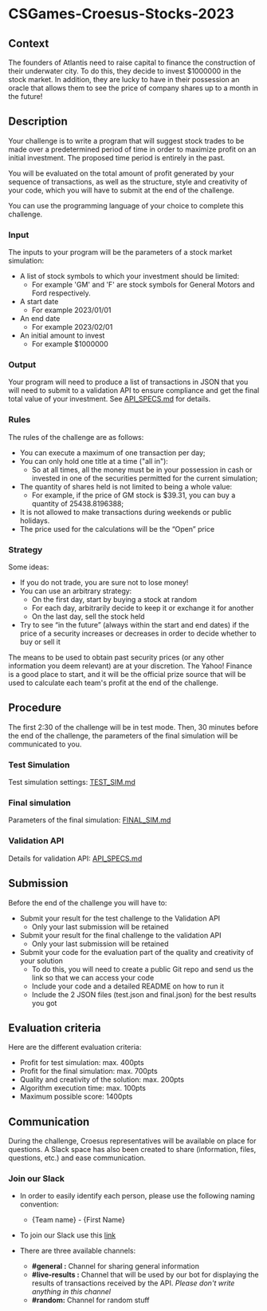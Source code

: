 # CSGames-Croesus-Stocks-2023

## Context
The founders of Atlantis need to raise capital to finance the construction of their underwater city.
To do this, they decide to invest $1000000 in the stock market.
In addition, they are lucky to have in their possession an oracle that allows them to see the price of company shares up to a month in the future!

## Description
Your challenge is to write a program that will suggest stock trades to be made over a predetermined period of time in order to maximize profit on an initial investment. The proposed time period is entirely in the past.

You will be evaluated on the total amount of profit generated by your sequence of transactions, as well as the structure, style and creativity of your code, which you will have to submit at the end of the challenge.

You can use the programming language of your choice to complete this challenge.

### Input
The inputs to your program will be the parameters of a stock market simulation:
- A list of stock symbols to which your investment should be limited:
  - For example 'GM' and 'F' are stock symbols for General Motors and Ford respectively.
- A start date
  - For example 2023/01/01
- An end date
  - For example 2023/02/01
- An initial amount to invest
  - For example $1000000

### Output
Your program will need to produce a list of transactions in JSON that you will need to submit to a validation API to ensure compliance and get the final total value of your investment. See [API_SPECS.md](./API_SPECS.md) for details.

### Rules
The rules of the challenge are as follows:
- You can execute a maximum of one transaction per day;
- You can only hold one title at a time ("all in"):
  - So at all times, all the money must be in your possession in cash or invested in one of the securities permitted for the current simulation;
- The quantity of shares held is not limited to being a whole value:
  - For example, if the price of GM stock is $39.31, you can buy a quantity of 25438.8196388;
- It is not allowed to make transactions during weekends or public holidays.
- The price used for the calculations will be the “Open” price

### Strategy
Some ideas:
- If you do not trade, you are sure not to lose money!
- You can use an arbitrary strategy:
  - On the first day, start by buying a stock at random
  - For each day, arbitrarily decide to keep it or exchange it for another
  - On the last day, sell the stock held
- Try to see “in the future” (always within the start and end dates) if the price of a security increases or decreases in order to decide whether to buy or sell it

The means to be used to obtain past security prices (or any other information you deem relevant) are at your discretion. The Yahoo! Finance is a good place to start, and it will be the official prize source that will be used to calculate each team's profit at the end of the challenge.

## Procedure
The first 2:30 of the challenge will be in test mode. Then, 30 minutes before the end of the challenge, the parameters of the final simulation will be communicated to you.

### Test Simulation
Test simulation settings: [TEST_SIM.md](./TEST_SIM.md)

### Final simulation
Parameters of the final simulation: [FINAL_SIM.md](./FINAL_SIM.md)

### Validation API
Details for validation API: [API_SPECS.md](./API_SPECS.md)

## Submission
Before the end of the challenge you will have to:
- Submit your result for the test challenge to the Validation API
  - Only your last submission will be retained
- Submit your result for the final challenge to the validation API
  - Only your last submission will be retained
- Submit your code for the evaluation part of the quality and creativity of your solution
  - To do this, you will need to create a public Git repo and send us the link so that we can access your code
  - Include your code and a detailed README on how to run it
  - Include the 2 JSON files (test.json and final.json) for the best results you got

## Evaluation criteria
Here are the different evaluation criteria:
- Profit for test simulation: max. 400pts
- Profit for the final simulation: max. 700pts
- Quality and creativity of the solution: max. 200pts
- Algorithm execution time: max. 100pts
- Maximum possible score: 1400pts

## Communication
During the challenge, Croesus representatives will be available on place for questions. A Slack space has also been created to share (information, files, questions, etc.) and ease communication.


### Join our Slack
* In order to easily identify each person, please use the following naming convention:
  * {Team name} - {First Name}

* To join our Slack use this [link](https://join.slack.com/t/csgames-croesus/shared_invite/zt-1r1kckfo4-D70Y3lJgArNnve0wxGrmFQ) 
* There are three available channels:
  * __#general :__ Channel for sharing general information
  * __#live-results :__  Channel that will be used by our bot for displaying the results of transactions received by the API. _Please don't write anything in this channel_
  * __#random:__ Channel for random stuff
